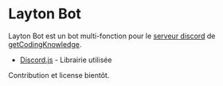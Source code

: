 # Layton Bot

Layton Bot est un bot multi-fonction pour le [serveur discord](https://discord.gg/2xuWVbUEFA) de [getCodingKnowledge](https://github.com/getCodingKnowledge).

- [Discord.js](https://discord.js.org/) - Librairie utilisée

Contribution et license bientôt.